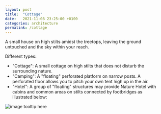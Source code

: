 ```yaml
---
layout: post
title:  "Cottage"
date:   2021-11-08 23:25:00 +0100
categories: architecture
permalink: /cottage
---
```

A small house on high stilts amidst the treetops, leaving the ground untouched and the sky within your reach.

Different types:
* "Cottage": A small cottage on high stilts that does not disturb the surrounding nature.
* "Camping": A "floating" perforated platform on narrow posts. A perforated floor allows you to pitch your own tent high up in the air.
* "Hotel": A group of "floating" structures may provide Nature Hotel with cabins and common areas on stilts connected by footbridges as illustrated below:

![image tooltip here](https://media.tourispo.com/images/ecu/entity/e_sight/sight_treetop-walk-neckertal-mogelsberg_n72881-156419-1_l.jpg)
